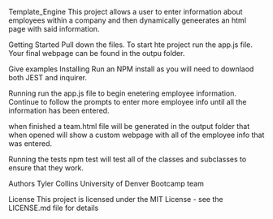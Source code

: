 Template_Engine
This project allows a user to enter information about employees within a company and then dynamically geneerates an html page with
said information. 

Getting Started
Pull down the files. To start hte project run the app.js file. Your final webpage can be found in the outpu folder.

Give examples
Installing
Run an NPM install as you will need to downlaod both JEST and inquirer.

Running
run the app.js file to begin enetering employee information. Continue to follow the prompts to enter more employee info until 
all the information has been entered.

when finished
a team.html file will be generated in the output folder that when opened will show a custom webpage with all of the employee info
that was entered.

Running the tests
npm test will test all of the classes and subclasses to ensure that they work.


Authors
Tyler Collins
University of Denver Bootcamp team

License
This project is licensed under the MIT License - see the LICENSE.md file for details

